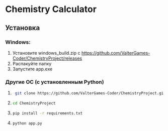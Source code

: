 # Chemistry Calculator
## Установка
### Windows:
1. Установите windows_build.zip с https://github.com/ValterGames-Coder/ChemistryProject/releases
2. Распакуйте папку
3. Запустите app.exe
### Другие ОС (с установленным Python)
1. ```bash
    git clone https://github.com/ValterGames-Coder/ChemistryProject.git
   ```
2. ```bash
   cd ChemistryProject
   ```
3. ```bash
   pip install -r requirements.txt
   ```
4. ```bash
   python app.py
   ```
